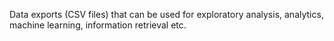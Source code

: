 Data exports (CSV files) that can be used for exploratory analysis, analytics, machine learning, information retrieval etc.

